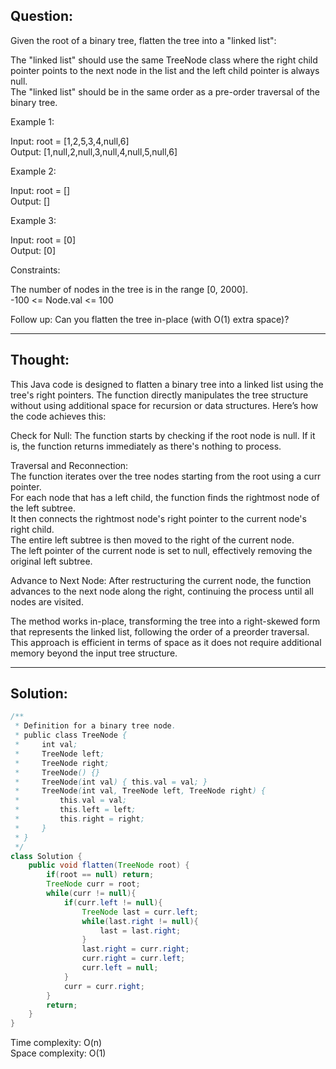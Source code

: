 ## Question: 

Given the root of a binary tree, flatten the tree into a "linked list":  

The "linked list" should use the same TreeNode class where the right child pointer points to the next node in the list and the left child pointer is always null.  
The "linked list" should be in the same order as a pre-order traversal of the binary tree.  

Example 1:  

Input: root = [1,2,5,3,4,null,6]  
Output: [1,null,2,null,3,null,4,null,5,null,6]  

Example 2:  

Input: root = []  
Output: []  

Example 3:  

Input: root = [0]  
Output: [0]  
 
Constraints:  

The number of nodes in the tree is in the range [0, 2000].  
-100 <= Node.val <= 100  
 
Follow up: Can you flatten the tree in-place (with O(1) extra space)?  

---
## Thought: 

This Java code is designed to flatten a binary tree into a linked list using the tree's right pointers. The function directly manipulates the tree structure without using additional space for recursion or data structures. Here’s how the code achieves this:  

Check for Null: The function starts by checking if the root node is null. If it is, the function returns immediately as there's nothing to process.  

Traversal and Reconnection:  
The function iterates over the tree nodes starting from the root using a curr pointer.  
For each node that has a left child, the function finds the rightmost node of the left subtree.  
It then connects the rightmost node's right pointer to the current node's right child.  
The entire left subtree is then moved to the right of the current node.  
The left pointer of the current node is set to null, effectively removing the original left subtree.  

Advance to Next Node: After restructuring the current node, the function advances to the next node along the right, continuing the process until all nodes are visited.  

The method works in-place, transforming the tree into a right-skewed form that represents the linked list, following the order of a preorder traversal. This approach is efficient in terms of space as it does not require additional memory beyond the input tree structure.

---
## Solution: 
```Java
/**
 * Definition for a binary tree node.
 * public class TreeNode {
 *     int val;
 *     TreeNode left;
 *     TreeNode right;
 *     TreeNode() {}
 *     TreeNode(int val) { this.val = val; }
 *     TreeNode(int val, TreeNode left, TreeNode right) {
 *         this.val = val;
 *         this.left = left;
 *         this.right = right;
 *     }
 * }
 */
class Solution {
    public void flatten(TreeNode root) {
        if(root == null) return;
        TreeNode curr = root;
        while(curr != null){
            if(curr.left != null){
                TreeNode last = curr.left;
                while(last.right != null){
                    last = last.right;
                }
                last.right = curr.right;
                curr.right = curr.left;
                curr.left = null;
            }
            curr = curr.right;
        }
        return;
    }
}
```
Time complexity: O(n)  
Space complexity: O(1)
